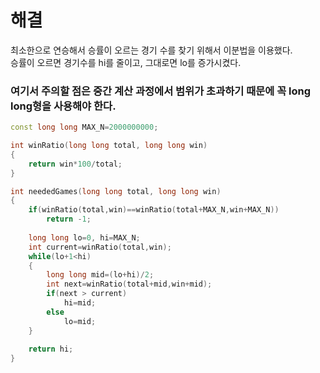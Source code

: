 # 해결 
최소한으로 연승해서 승률이 오르는 경기 수를 찾기 위해서 이분법을 이용했다.  
승률이 오르면 경기수를 hi를 줄이고, 그대로면 lo를 증가시켰다.  
### 여기서 주의할 점은 중간 계산 과정에서 범위가 초과하기 때문에 꼭 long long형을 사용해야 한다.
```c++
const long long MAX_N=2000000000;

int winRatio(long long total, long long win)
{
    return win*100/total;
}

int neededGames(long long total, long long win)
{
    if(winRatio(total,win)==winRatio(total+MAX_N,win+MAX_N))
        return -1;
    
    long long lo=0, hi=MAX_N;
    int current=winRatio(total,win);
    while(lo+1<hi)
    {
        long long mid=(lo+hi)/2;
        int next=winRatio(total+mid,win+mid);
        if(next > current)
            hi=mid;
        else
            lo=mid;
    }
    
    return hi;
}
```
